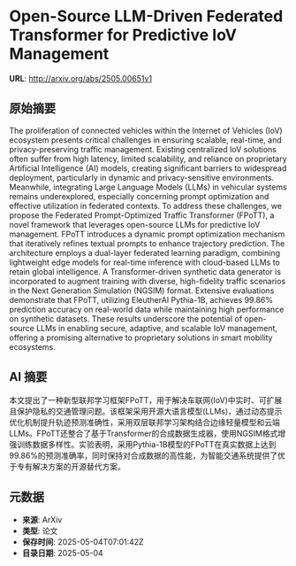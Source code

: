 # Open-Source LLM-Driven Federated Transformer for Predictive IoV Management

**URL**: http://arxiv.org/abs/2505.00651v1

## 原始摘要

The proliferation of connected vehicles within the Internet of Vehicles (IoV)
ecosystem presents critical challenges in ensuring scalable, real-time, and
privacy-preserving traffic management. Existing centralized IoV solutions often
suffer from high latency, limited scalability, and reliance on proprietary
Artificial Intelligence (AI) models, creating significant barriers to
widespread deployment, particularly in dynamic and privacy-sensitive
environments. Meanwhile, integrating Large Language Models (LLMs) in vehicular
systems remains underexplored, especially concerning prompt optimization and
effective utilization in federated contexts. To address these challenges, we
propose the Federated Prompt-Optimized Traffic Transformer (FPoTT), a novel
framework that leverages open-source LLMs for predictive IoV management. FPoTT
introduces a dynamic prompt optimization mechanism that iteratively refines
textual prompts to enhance trajectory prediction. The architecture employs a
dual-layer federated learning paradigm, combining lightweight edge models for
real-time inference with cloud-based LLMs to retain global intelligence. A
Transformer-driven synthetic data generator is incorporated to augment training
with diverse, high-fidelity traffic scenarios in the Next Generation Simulation
(NGSIM) format. Extensive evaluations demonstrate that FPoTT, utilizing
EleutherAI Pythia-1B, achieves 99.86% prediction accuracy on real-world data
while maintaining high performance on synthetic datasets. These results
underscore the potential of open-source LLMs in enabling secure, adaptive, and
scalable IoV management, offering a promising alternative to proprietary
solutions in smart mobility ecosystems.


## AI 摘要

本文提出了一种新型联邦学习框架FPoTT，用于解决车联网(IoV)中实时、可扩展且保护隐私的交通管理问题。该框架采用开源大语言模型(LLMs)，通过动态提示优化机制提升轨迹预测准确性，采用双层联邦学习架构结合边缘轻量模型和云端LLMs。FPoTT还整合了基于Transformer的合成数据生成器，使用NGSIM格式增强训练数据多样性。实验表明，采用Pythia-1B模型的FPoTT在真实数据上达到99.86%的预测准确率，同时保持对合成数据的高性能，为智能交通系统提供了优于专有解决方案的开源替代方案。

## 元数据

- **来源**: ArXiv
- **类型**: 论文
- **保存时间**: 2025-05-04T07:01:42Z
- **目录日期**: 2025-05-04
